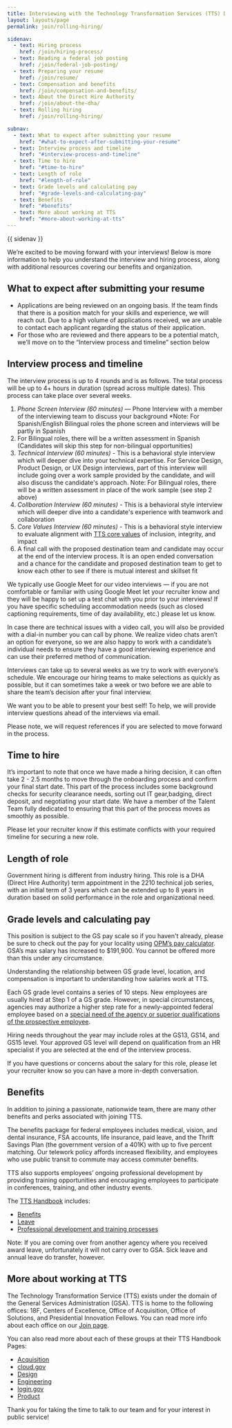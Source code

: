 ```yaml
---
title: Interviewing with the Technology Transformation Services (TTS) Design Team
layout: layouts/page
permalink: join/rolling-hiring/

sidenav:
  - text: Hiring process
    href: /join/hiring-process/
  - text: Reading a federal job posting
    href: /join/federal-job-posting/
  - text: Preparing your resume
    href: /join/resume/
  - text: Compensation and benefits
    href: /join/compensation-and-benefits/
  - text: About the Direct Hire Authority
    href: /join/about-the-dha/
  - text: Rolling hiring
    href: /join/rolling-hiring/

subnav:
  - text: What to expect after submitting your resume
    href: "#what-to-expect-after-submitting-your-resume"
  - text: Interview process and timeline
    href: "#interview-process-and-timeline"
  - text: Time to hire
    href: "#time-to-hire"
  - text: Length of role
    href: "#length-of-role"
  - text: Grade levels and calculating pay
    href: "#grade-levels-and-calculating-pay"
  - text: Benefits
    href: "#benefits"
  - text: More about working at TTS
    href: "#more-about-working-at-tts"
---
```


{{ sidenav }}

We’re excited to be moving forward with your interviews! Below is more information to help you understand the interview and hiring process, along with additional resources covering our benefits and organization.

## What to expect after submitting your resume

- Applications are being reviewed on an ongoing basis. If the team finds that there is a position match for your skills and experience, we will reach out. Due to a high volume of applications received, we are unable to contact each applicant regarding the status of their application.
- For those who are reviewed and there appears to be a potential match, we’ll move on to the “Interview process and timeline” section below

## Interview process and timeline
The interview process is up to 4 rounds and is as follows. The total process will be up to 4+ hours in duration (spread across multiple dates). This process can take place over several weeks.
1. *Phone Screen Interview (60 minutes)* — Phone Interview with a member of the interviewing team to discuss your background
 *Note: For Spanish/English Bilingual roles the phone screen and interviews will be partly in Spanish
2. For Bilingual roles, there will be a written assessment in Spanish (Candidates will skip this step for non-bilingual opportunities)
3. *Technical Interview (60 minutes)* - This is a behavioral style interview which will deeper dive into your technical expertise. For Service Design, Product Design, or UX Design interviews, part of this interview will include going over a work sample provided by the candidate, and will also discuss the candidate's approach. Note: For Bilingual roles, there will be a written assessment in place of the work sample (see step 2 above)
4. *Collboration Interview (60 minutes)* - This is a behavioral style interview which will deeper dive into a candidate's experience with teamwork and collaboration
5. *Core Values Interview (60 minutes)* - This is a behavioral style interview to evaluate alignment with [TTS core values](https://handbook.tts.gsa.gov/about-us/tts-history/) of inclusion, integrity, and impact
6. A final call with the proposed destination team and candidate may occur at the end of the interview process. It is an open ended conversation and a chance for the candidate and proposed destination team to get to know each other to see if there is mutual interest and skillset fit

We typically use Google Meet for our video interviews — if you are not comfortable or familiar with using Google Meet let your recruiter know and they will be happy to set up a test chat with you prior to your interviews! If you have specific scheduling accommodation needs (such as closed captioning requirements, time of day availability, etc.) please let us know.

In case there are technical issues with a video call, you will also be provided with a dial-in number you can call by phone. We realize video chats aren’t an option for everyone, so we are also happy to work with a candidate’s individual needs to ensure they have a good interviewing experience and can use their preferred method of communication.

Interviews can take up to several weeks as we try to work with everyone’s schedule. We encourage our hiring teams to make selections as quickly as possible, but it can sometimes take a week or two before we are able to share the team’s decision after your final interview.

We want you to be able to present your best self! To help, we will provide interview questions ahead of the interviews via email.

Please note, we will request references if you are selected to move forward in the process.

## Time to hire

It’s important to note that once we have made a hiring decision, it can often take 2 - 2.5 months to move through the onboarding process and confirm your final start date. This part of the process includes some background checks for security clearance needs, sorting out IT gear,badging, direct deposit, and negotiating your start date. We have a member of the Talent Team fully dedicated to ensuring that this part of the process moves as smoothly as possible.

Please let your recruiter know if this estimate conflicts with your required timeline for securing a new role.

## Length of role

Government hiring is different from industry hiring. This role is a DHA (Direct Hire Authority) term appointment in the 2210 technical job series, with an initial term of 3 years which can be extended up to 8 years in duration based on solid performance in the role and organizational need.

## Grade levels and calculating pay

This position is subject to the GS pay scale so if you haven't already, please be sure to check out the pay for your locality using [OPM’s pay calculator](https://www.opm.gov/policy-data-oversight/pay-leave/salaries-wages/2024/general-schedule-gs-salary-calculator/). GSA’s max salary has increased to $191,900. You cannot be offered more than this under any circumstance.

Understanding the relationship between GS grade level, location, and compensation is important to understanding how salaries work at TTS.

Each GS grade level contains a series of 10 steps. New employees are usually hired at Step 1 of a GS grade. However, in special circumstances, agencies may authorize a higher step rate for a newly-appointed federal employee based on a [special need of the agency or superior qualifications of the prospective employee](https://www.opm.gov/policy-data-oversight/pay-leave/pay-administration/fact-sheets/superior-qualifications-and-special-needs-pay-setting-authority/).

Hiring needs throughout the year may include roles at the GS13, GS14, and GS15 level. Your approved GS level will depend on qualification from an HR specialist if you are selected at the end of the interview process.

If you have questions or concerns about the salary for this role, please let your recruiter know so you can have a more in-depth conversation.

## Benefits

In addition to joining a passionate, nationwide team, there are many other benefits and perks associated with joining TTS.

The benefits package for federal employees includes medical, vision, and dental insurance, FSA accounts, life insurance, paid leave, and the Thrift Savings Plan (the government version of a 401K) with up to five percent matching. Our telework policy affords increased flexibility, and employees who use public transit to commute may access commuter benefits.

TTS also supports employees’ ongoing professional development by providing training opportunities and encouraging employees to participate in conferences, training, and other industry events.

The [TTS Handbook](https://handbook.18f.gov/) includes:
- [Benefits](https://handbook.18f.gov/benefits/)
- [Leave](https://handbook.18f.gov/benefits/#leave)
- [Professional development and training processes](https://handbook.18f.gov/attending-conferences/)

Note: If you are coming over from another agency where you received award leave, unfortunately it will not carry over to GSA. Sick leave and annual leave do transfer, however.

## More about working at TTS

The Technology Transformation Service (TTS) exists under the domain of the General Services Administration (GSA). TTS is home to the following offices: 18F, Centers of Excellence, Office of Acquisition, Office of Solutions, and Presidential Innovation Fellows. You can read more info about each office on our [Join page](https://join.tts.gsa.gov/tts-offices/).

You can also read more about each of these groups at their TTS Handbook Pages:
- [Acquisition](https://handbook.18f.gov/acqstack/) 
- [cloud.gov](https://cloud.gov/) 
- [Design](https://handbook.18f.gov/design/) 
- [Engineering](https://handbook.18f.gov/engineering/) 
- [login.gov](https://login.gov/) 
- [Product](https://handbook.18f.gov/product/) 
<!-- this doesn't exist any more  [Strategy](https://handbook.18f.gov/strategy/) -->

Thank you for taking the time to talk to our team and for your interest in public service!